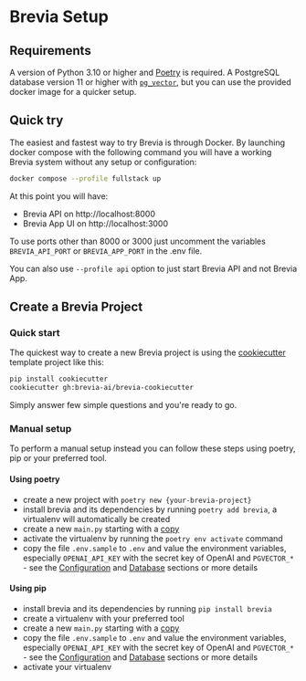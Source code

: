 # Brevia Setup

## Requirements

A version of Python 3.10 or higher and [Poetry](https://python-poetry.org/docs/#installation) is required.
A PostgreSQL database version 11 or higher with [`pg_vector`](https://github.com/pgvector/pgvector), but you can use the provided docker image for a quicker setup.

## Quick try

The easiest and fastest way to try Brevia is through Docker. By launching docker compose with the following command you will have a working Brevia system without any setup or configuration:

```bash
docker compose --profile fullstack up
```

At this point you will have:

* Brevia API on http://localhost:8000
* Brevia App UI on http://localhost:3000

To use ports other than 8000 or 3000 just uncomment the variables `BREVIA_API_PORT` or `BREVIA_APP_PORT` in the .env file.

You can also use `--profile api` option to just start Brevia API and not Brevia App.

## Create a Brevia Project

### Quick start

The quickest way to create a new Brevia project is using the [cookiecutter](https://github.com/cookiecutter/cookiecutter) template project like this:

```bash
pip install cookiecutter
cookiecutter gh:brevia-ai/brevia-cookiecutter
```

Simply answer few simple questions and you're ready to go.

### Manual setup

To perform a manual setup instead you can follow these steps using poetry, pip or your preferred tool.

#### Using poetry

* create a new project with `poetry new {your-brevia-project}`
* install brevia and its dependencies by running `poetry add brevia`, a virtualenv will automatically be created
* create a new `main.py` starting with a [copy](https://raw.githubusercontent.com/brevia-ai/brevia-cookiecutter/main/%7B%7Bcookiecutter.project_slug%7D%7D/main.py)
* activate the virtualenv by running the `poetry env activate` command
* copy the file `.env.sample` to `.env` and value the environment variables, especially `OPENAI_API_KEY` with the secret key of OpenAI and `PGVECTOR_*` - see the [Configuration](config.md) and [Database](database.md) sections or more details

#### Using pip

* install brevia and its dependencies by running `pip install brevia`
* create a virtualenv with your preferred tool
* create a new `main.py` starting with a [copy](https://raw.githubusercontent.com/brevia-ai/brevia-cookiecutter/main/%7B%7Bcookiecutter.project_slug%7D%7D/main.py)
* copy the file `.env.sample` to `.env` and value the environment variables, especially `OPENAI_API_KEY` with the secret key of OpenAI and `PGVECTOR_*` - see the [Configuration](config.md) and [Database](database.md) sections or more details
* activate your virtualenv
